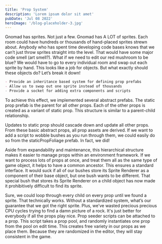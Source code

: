 ```yaml
---
title: 'Prop System'
description: 'Lorem ipsum dolor sit amet'
pubDate: 'Jul 08 2022'
heroImage: '/blog-placeholder-3.jpg'
---
```


Gnomad has sprites. Not just a few. Gnomad has A LOT of sprites. Each room could have hundreds or thousands of hand-placed sprites strewn about. Anybody who has spent time developing code bases knows that we can’t just throw sprites straight into the level. That would have some major code smell (art smell?). What if we need to edit our red mushroom to be blue? We would have to go to every individual room and swap out each sprite by hand. This looks like a job for objects. But what exactly should these objects do? Let’s break it down!





```markdown
- Provide an inheritance based system for defining prop prefabs 
- Allow us to swap out one sprite instead of thousands
- Provide a socket for adding extra components and scripts 
```

To achieve this effect, we implemented several abstract prefabs. The static prop prefab is the parent for all other props. Each of the other props is created as a variant of static prop. This structure is similar to a parent-child relationship.
 
Updates to static prop should cascade down and update all other props. From these basic abstract props, all prop assets are derived. If we want to add a script to wobble bushes as you run through them, we could easily do so from the staticPropFoliage prefab. In fact, we did!

Aside from expandability and maintenance, this hierarchical structure makes it easier to manage props within an environment framework. If we want to process lots of props at once, and treat them all as the same type of game object, it helps to have a common ancestor. This ensures a standard interface. It would suck if all of our bushes store its Sprite Renderer as a component of their base object, but one bush wants to be different. That special bush that stores its Sprite Renderer on a child object has now made it prohibitively difficult to find its sprite. 

Sure, we could loop through every child on every prop until we found a sprite. That technically works. Without a standardized system, what’s our guarantee that we got the right sprite. Plus, we’ve wasted precious precious CPU cycles trying to find a damn picture of a rock. It's just better for everybody if all the props play nice.
Prop seeder scripts can be attached to a prop. This script takes a prop pool, and randomly instantiates one prop from the pool on edit time. This creates free variety in our props as we place them. Because they are randomized in the editor, they will stay consistent in the game. 
